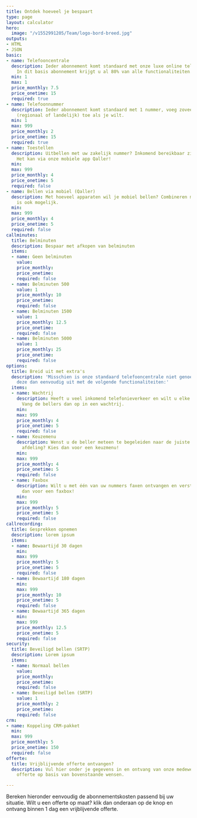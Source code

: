 ```yaml
---
title: Ontdek hoeveel je bespaart
type: page
layout: calculator
hero:
  image: "/v1552991205/Team/logo-bord-breed.jpg"
outputs:
- HTML
- JSON
basic:
- name: Telefooncentrale
  description: Ieder abonnement komt standaard met onze luxe online telefooncentrale.
    In dit basis abonnement krijgt u al 80% van alle functionaliteiten.
  min: 1
  max: 1
  price_monthly: 7.5
  price_onetime: 15
  required: true
- name: Telefoonnummer
  description: Ieder abonnement komt standaard met 1 nummer, voeg zoveel extra nummers
    (regionaal of landelijk) toe als je wilt.
  min: 1
  max: 999
  price_monthly: 2
  price_onetime: 15
  required: true
- name: Toestellen
  description: Uitbellen met uw zakelijk nummer? Inkomend bereikbaar zijn op uw mobiel?
    Het kan via onze mobiele app Qaller!
  min: 
  max: 999
  price_monthly: 4
  price_onetime: 5
  required: false
- name: Bellen via mobiel (Qaller)
  description: Met hoeveel apparaten wil je mobiel bellen? Combineren met vaste toestellen
    is ook mogelijk.
  min: 
  max: 999
  price_monthly: 4
  price_onetime: 5
  required: false
callminutes:
  title: Belminuten
  description: Bespaar met afkopen van belminuten
  items:
  - name: Geen belminuten
    value: 
    price_monthly: 
    price_onetime: 
    required: false
  - name: Belminuten 500
    value: 1
    price_monthly: 10
    price_onetime: 
    required: false
  - name: Belminuten 1500
    value: 1
    price_monthly: 12.5
    price_onetime: 
    required: false
  - name: Belminuten 5000
    value: 1
    price_monthly: 25
    price_onetime: 
    required: false
options:
  title: Breid uit met extra's
  description: 'Misschien is onze standaard telefooncentrale niet genoeg voor u. Breid
    deze dan eenvoudig uit met de volgende functionaliteiten:'
  items:
  - name: Wachtrij
    description: Heeft u veel inkomend telefonieverkeer en wilt u elke beller beantwoorden?
      Vang de bellers dan op in een wachtrij.
    min: 
    max: 999
    price_monthly: 4
    price_onetime: 5
    required: false
  - name: Keuzemenu
    description: Wenst u de beller meteen te begeleiden naar de juiste persoon en/of
      afdeling? Kies dan voor een keuzmenu!
    min: 
    max: 999
    price_monthly: 4
    price_onetime: 5
    required: false
  - name: Faxbox
    description: Wilt u met één van uw nummers faxen ontvangen en versturen? Kies
      dan voor een faxbox!
    min: 
    max: 999
    price_monthly: 5
    price_onetime: 5
    required: false
callrecording:
  title: Gesprekken opnemen
  description: lorem ipsum
  items:
  - name: Bewaartijd 30 dagen
    min: 
    max: 999
    price_monthly: 5
    price_onetime: 5
    required: false
  - name: Bewaartijd 180 dagen
    min: 
    max: 999
    price_monthly: 10
    price_onetime: 5
    required: false
  - name: Bewaartijd 365 dagen
    min: 
    max: 999
    price_monthly: 12.5
    price_onetime: 5
    required: false
security:
  title: Beveiligd bellen (SRTP)
  description: Lorem ipsum
  items:
  - name: Normaal bellen
    value: 
    price_monthly: 
    price_onetime: 
    required: false
  - name: Beveiligd bellen (SRTP)
    value: 1
    price_monthly: 2
    price_onetime: 
    required: false
crm:
- name: Koppeling CRM-pakket
  min: 
  max: 999
  price_monthly: 5
  price_onetime: 150
  required: false
offerte:
  title: Vrijblijvende offerte ontvangen?
  description: Vul hier onder je gegevens in en ontvang van onze medewerkers een vrijblijvende
    offerte op basis van bovenstaande wensen.

---
```

Bereken hieronder eenvoudig de abonnementskosten passend bij uw situatie. Wilt u een offerte op maat? klik dan onderaan op de knop en ontvang binnen 1 dag een vrijblijvende offerte.